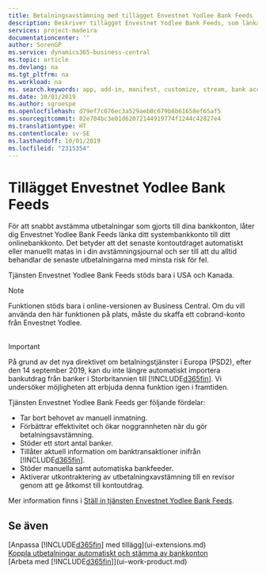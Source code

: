 ```yaml
---
title: Betalningsavstämning med tillägget Envestnet Yodlee Bank Feeds | Microsoft Docs
description: Beskriver tillägget Envestnet Yodlee Bank Feeds, som länkar till bankkonton så att du kan stämma av betalningar snabbt.
services: project-madeira
documentationcenter: ''
author: SorenGP
ms.service: dynamics365-business-central
ms.topic: article
ms.devlang: na
ms.tgt_pltfrm: na
ms.workload: na
ms. search.keywords: app, add-in, manifest, customize, stream, bank account link
ms.date: 10/01/2019
ms.author: sgroespe
ms.openlocfilehash: d79ef7c076ec3a529aeb0c679b8b61658ef65af5
ms.sourcegitcommit: 02e704bc3e01d62072144919774f1244c42827e4
ms.translationtype: HT
ms.contentlocale: sv-SE
ms.lasthandoff: 10/01/2019
ms.locfileid: "2315354"
---
```

# <a name="the-envestnet-yodlee-bank-feeds-extension"></a>Tillägget Envestnet Yodlee Bank Feeds
För att snabbt avstämma utbetalningar som gjorts till dina bankkonton, låter dig Envestnet Yodlee Bank Feeds länka ditt systembankkonto till ditt onlinebankkonto. Det betyder att det senaste kontoutdraget automatiskt eller manuellt matas in i din avstämningsjournal och ser till att du alltid behandlar de senaste utbetalningarna med minsta risk för fel.

Tjänsten Envestnet Yodlee Bank Feeds stöds bara i USA och Kanada.

> [!NOTE]
> Funktionen stöds bara i online-versionen av Business Central. Om du vill använda den här funktionen på plats, måste du skaffa ett cobrand-konto från Envestnet Yodlee.<br /><br />

> [!IMPORTANT]
> På grund av det nya direktivet om betalningstjänster i Europa (PSD2), efter den 14 september 2019, kan du inte längre automatiskt importera bankutdrag från banker i Storbritannien till [!INCLUDE[d365fin](includes/d365fin_md.md)]. Vi undersöker möjligheten att erbjuda denna funktion igen i framtiden.

Tjänsten Envestnet Yodlee Bank Feeds ger följande fördelar:

* Tar bort behovet av manuell inmatning.
* Förbättrar effektivitet och ökar noggrannheten när du gör betalningsavstämning.
* Stöder ett stort antal banker.
* Tillåter aktuell information om banktransaktioner inifrån [!INCLUDE[d365fin](includes/d365fin_md.md)].
* Stöder manuella samt automatiska bankfeeder.
* Aktiverar utkontraktering av utbetalningxavstämning till en revisor genom att ge åtkomst till kontoutdrag.

Mer information finns i [Ställ in tjänsten Envestnet Yodlee Bank Feeds](bank-how-setup-bank-statement-service.md).

## <a name="see-also"></a>Se även
[Anpassa [!INCLUDE[d365fin](includes/d365fin_md.md)] med tillägg](ui-extensions.md)    
[Koppla utbetalningar automatiskt och stämma av bankkonton](receivables-apply-payments-auto-reconcile-bank-accounts.md)  
[Arbeta med [!INCLUDE[d365fin](includes/d365fin_md.md)]](ui-work-product.md)
